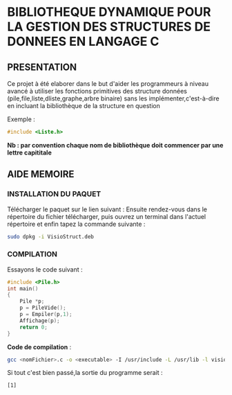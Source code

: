 # BIBLIOTHEQUE DYNAMIQUE POUR LA GESTION DES STRUCTURES DE DONNEES EN LANGAGE C

## PRESENTATION
Ce projet à été elaborer dans le but d'aider les programmeurs à niveau avancé à utiliser les fonctions primitives des structure données (pile,file,liste,dliste,graphe,arbre binaire) sans les implémenter,c'est-à-dire en incluant la bibliothèque de la structure en question

Exemple :  
```c 
#include <Liste.h>
```

**Nb : par convention chaque nom de bibliothèque doit commencer par une lettre capititale**

## AIDE MEMOIRE

### INSTALLATION DU PAQUET

Télécharger le paquet sur le lien suivant : 
Ensuite rendez-vous dans le répertoire du fichier télécharger, puis ouvrez un terminal dans l'actuel répertoire et enfin tapez la commande suivante :
```bash
sudo dpkg -i VisioStruct.deb
```
### COMPILATION

Essayons le code suivant :
```c
#include <Pile.h>
int main()
{
    Pile *p;
    p = PileVide();
    p = Empiler(p,1);
    Affichage(p);
    return 0;
}
```
**Code de compilation** :
```bash
gcc <nomFichier>.c -o <executable> -I /usr/include -L /usr/lib -l visio
```

Si tout c'est bien passé,la sortie du programme serait :
```bash
[1]
```

